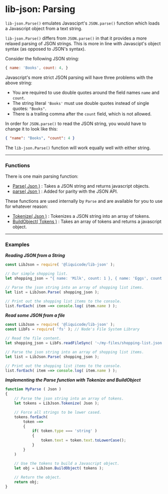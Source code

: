 <!-- guides/json-parse.md -->

# lib-json: Parsing

`lib-json.Parse()` emulates Javasciprt's `JSON.parse()` function which loads a Javascript object from a text string.

`lib-json.Parse()` differs from `JSON.parse()` in that it provides a more relaxed parsing of JSON strings. This is more in line with Javascipt's object syntax (as opposed to JSON's syntax).

Consider the following JSON string:

```js
{ name: 'Books', count: 4, }
```

Javascript's more strict JSON parsing will have three problems with the above string:
- You are required to use double quotes around the field names `name` and `count`.
- The string literal `'Books'` must use double quotes instead of single quotes: `"Books"`.
- There is a trailing comma after the `count` field, which is not allowed.

In order for `JSON.parse()` to read the JSON string, you would have to change it to look like this:

```json
{ "name": "Books", "count": 4 }
```

The `lib-json.Parse()` function will work equally well with either string.


---------------------------------------------------------------------


### Functions


There is one main parsing function:

- [Parse( Json )](api/Parse.md) : Takes a JSON string and returns javascript objects.
- [parse( Json )](api/Parse.md) : Added for parity with the JSON API.

These functions are used internally by `Parse` and are available for you to use for whatever reason:

- [Tokenize( Json )](api/Tokenize.md) : Tokenizes a JSON string into an array of tokens.
- [BuildObject( Tokens )](api/BuildObject.md) : Takes an array of tokens and returns a javascript object.


---------------------------------------------------------------------


### Examples


***Reading JSON from a String***

```js
const LibJson = require( '@liquicode/lib-json' );

// Our simple shopping list.
let shopping_json = "{ name: 'Milk', count: 1 }, { name: 'Eggs', count: 12 }, "

// Parse the json string into an array of shopping list items.
let list = LibJson.Parse( shopping_json );

// Print out the shopping list items to the console.
list.forEach( item ==> console.log( item.name ) );
```


***Read some JSON from a file***

```js
const LibJson = require( '@liquicode/lib-json' );
const LibFs = require( 'fs' ); // Node's File System Library

// Read the file content.
let shopping_json = LibFs.readFileSync( '~/my-files/shopping-list.json' );

// Parse the json string into an array of shopping list items.
let list = LibJson.Parse( shopping_json );

// Print out the shopping list items to the console.
list.forEach( item ==> console.log( item.name ) );
```


***Implementing the Parse function with Tokenize and BuildObject***

```js
function MyParse ( Json )
{
	// Parse the json string into an array of tokens.
    let tokens = LibJson.Tokenize( Json );

	// Force all strings to be lower cased.
	tokens.forEach(
		token ==>
		{
			if( token.type === 'string' )
			{
				token.text = token.text.toLowerCase();
			}
		}
	)

	// Use the tokens to build a Javascript object.
    let obj = LibJson.BuildObject( tokens );
	
	// Return the object.
	return obj;
}
```
